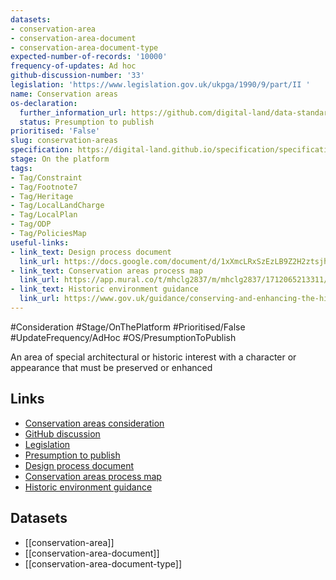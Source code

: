 ```yaml
---
datasets:
- conservation-area
- conservation-area-document
- conservation-area-document-type
expected-number-of-records: '10000'
frequency-of-updates: Ad hoc
github-discussion-number: '33'
legislation: 'https://www.legislation.gov.uk/ukpga/1990/9/part/II '
name: Conservation areas
os-declaration:
  further_information_url: https://github.com/digital-land/data-standards-backlog/discussions/33#discussioncomment-10190956
  status: Presumption to publish
prioritised: 'False'
slug: conservation-areas
specification: https://digital-land.github.io/specification/specification/conservation-area/
stage: On the platform
tags:
- Tag/Constraint
- Tag/Footnote7
- Tag/Heritage
- Tag/LocalLandCharge
- Tag/LocalPlan
- Tag/ODP
- Tag/PoliciesMap
useful-links:
- link_text: Design process document
  link_url: https://docs.google.com/document/d/1xXmcLRxSzEzLB9Z2H2ztsjh75ZtpSVz0V89R2j-hC1g/edit
- link_text: Conservation areas process map
  link_url: https://app.mural.co/t/mhclg2837/m/mhclg2837/1712065213311/0ddf4128ff318850d5965b157fb7ebd91e3c140a?sender=u1cae178c0a712eade24c2472
- link_text: Historic environment guidance
  link_url: https://www.gov.uk/guidance/conserving-and-enhancing-the-historic-environment
---
```


#Consideration #Stage/OnThePlatform #Prioritised/False #UpdateFrequency/AdHoc #OS/PresumptionToPublish

An area of special architectural or historic interest with a character or appearance that must be preserved or enhanced

## Links

* [Conservation areas consideration](https://design.planning.data.gov.uk/planning-consideration/conservation-areas)
* [GitHub discussion](https://github.com/digital-land/data-standards-backlog/discussions/33)
* [Legislation](https://www.legislation.gov.uk/ukpga/1990/9/part/II )
* [Presumption to publish](https://github.com/digital-land/data-standards-backlog/discussions/33#discussioncomment-10190956)
* [Design process document](https://docs.google.com/document/d/1xXmcLRxSzEzLB9Z2H2ztsjh75ZtpSVz0V89R2j-hC1g/edit)
* [Conservation areas process map](https://app.mural.co/t/mhclg2837/m/mhclg2837/1712065213311/0ddf4128ff318850d5965b157fb7ebd91e3c140a?sender=u1cae178c0a712eade24c2472)
* [Historic environment guidance](https://www.gov.uk/guidance/conserving-and-enhancing-the-historic-environment)

## Datasets

* [[conservation-area]]
* [[conservation-area-document]]
* [[conservation-area-document-type]]